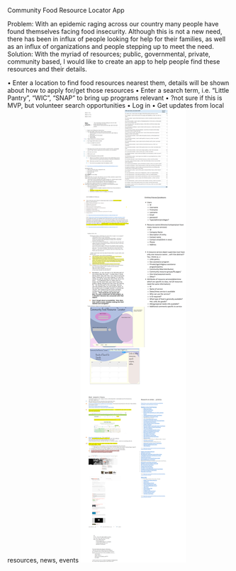 Community Food Resource Locator App


Problem:  With an epidemic raging across our country many people have found themselves facing food insecurity.  Although this is not a new need, there has been in influx of people looking for help for their families, as well as an influx of organizations and people stepping up to meet the need.
Solution:  With the myriad of resources; public, governmental, private, community based, I would like to create an app to help people find these resources and their details.
	
•	Enter a location to find food resources nearest them, details will be shown about how to apply for/get those resources
•	Enter a search term, i.e. “Little Pantry”, “WIC”, “SNAP” to bring up programs relevant
•	?not sure if this is MVP, but volunteer search opportunities
•	Log in
•	Get updates from local resources, news, events
![img_2.png](DesignDocs/img_2.png)
